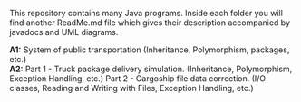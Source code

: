 This repository contains many Java programs. Inside each folder you will find another ReadMe.md file which gives their description accompanied by javadocs and UML diagrams.

**A1:** System of public transportation (Inheritance, Polymorphism, packages, etc.) <br>
**A2:** Part 1 - Truck package delivery simulation. (Inheritance, Polymorphism, Exception Handling, etc.)
    Part 2 - Cargoship file data correction. (I/O classes, Reading and Writing with Files, Exception Handling, etc.)
